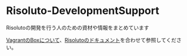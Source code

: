 Risoluto-DevelopmentSupport
===========================

Risolutoの開発を行う人のための資材や情報をまとめています

[VagrantのBoxについて](https://vagrantcloud.com/Risoluto/)、[Risolutoのドキュメント](https://github.com/Risoluto/Risoluto-Core/wiki/Risoluto%E9%96%8B%E7%99%BA%E7%92%B0%E5%A2%83%E3%81%AE%E6%A7%8B%E7%AF%89%E6%96%B9%E6%B3%95%E3%81%A4%E3%81%84%E3%81%A6)を合わせて参照してください。